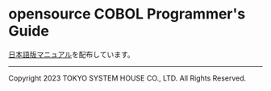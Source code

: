 # opensource COBOL Programmer's Guide
[日本語版マニュアル](opensource%20COBOL%20Programmers%20Guide_20230817.pdf)を配布しています。

---
Copyright 2023 TOKYO SYSTEM HOUSE CO., LTD. All Rights Reserved.
